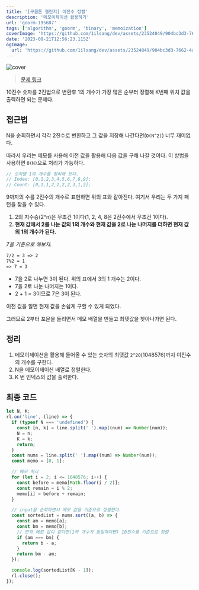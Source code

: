 ```yaml
---
title: '[구름톤 챌린지] 이진수 정렬'
description: '메모이제이션 활용하기'
url: 'goorm-195687'
tags: ['algorithm', 'goorm', 'binary', 'memoization']
coverImage: 'https://github.com/1ilsang/dev/assets/23524849/904bc3d3-7662-4a68-add4-e4fb6349ff08'
date: '2023-08-21T12:56:23.115Z'
ogImage:
  url: 'https://github.com/1ilsang/dev/assets/23524849/904bc3d3-7662-4a68-add4-e4fb6349ff08'
---
```


![cover](https://github.com/1ilsang/dev/assets/23524849/0ca5d93d-d603-4bd7-91e7-1bfae12f4e5e 'cover')

> [문제 링크](https://level.goorm.io/exam/195687/%EC%9D%B4%EC%A7%84%EC%88%98-%EC%A0%95%EB%A0%AC)

10진수 숫자를 2진법으로 변환후 1의 개수가 가장 많은 순부터 정렬해 K번째 위치 값을 출력하면 되는 문제다.

## 접근법

N을 순회하면서 각각 2진수로 변환하고 그 값을 저장해 나간다면(`O(N^2)`) 너무 재미없다.

따라서 우리는 메모를 사용해 이전 값을 활용해 다음 값을 구해 나갈 것이다. 이 방법을 사용하면 `O(N)`으로 처리가 가능하다.

```js
// 숫자별 1의 개수를 정리해 본다.
// Index: [0,1,2,3,4,5,6,7,8,9];
// Count: [0,1,1,2,1,2,2,3,1,2];
```

9까지의 수를 2진수의 개수로 표현하면 위의 표와 같아진다. 여기서 우리는 두 가지 패턴을 찾을 수 있다.

1. 2의 지수승(2^n)은 무조건 1이다(1, 2, 4, 8은 2진수에서 무조건 1이다).
2. **현재 값에서 2를 나눈 값의 1의 개수와 현재 값을 2로 나눈 나머지를 더하면 현재 값의 1의 개수가 된다.**

_7을 기준으로 해보자._

```md
7/2 = 3 => 2
7%2 = 1
=> 7 = 3
```

- 7을 2로 나누면 3이 된다. 위의 표에서 3의 1 개수는 2이다.
- 7을 2로 나눈 나머지는 1이다.
- 2 + 1 = 3이므로 7은 3이 된다.

이전 값을 알면 현재 값을 손쉽게 구할 수 있게 되었다.

그러므로 2부터 포문을 돌리면서 메모 배열을 만들고 최댓값을 찾아나가면 된다.

## 정리

1. 메모이제이션을 활용해 들어올 수 있는 숫자의 최댓값 `2^20`(1048576)까지 이진수의 개수를 구한다.
2. N을 메모이제이션 배열로 정렬한다.
3. K 번 인덱스의 값을 출력한다.

## 최종 코드

```js
let N, K;
rl.on('line', (line) => {
  if (typeof N === 'undefined') {
    const [n, k] = line.split(' ').map((num) => Number(num));
    N = n;
    K = k;
    return;
  }
  const nums = line.split(' ').map((num) => Number(num));
  const memo = [0, 1];

  // 메모 처리
  for (let i = 2; i <= 1048576; i++) {
    const before = memo[Math.floor(i / 2)];
    const remain = i % 2;
    memo[i] = before + remain;
  }

  // input을 순회하면서 메모 값을 기준으로 정렬한다.
  const sortedList = nums.sort((a, b) => {
    const am = memo[a];
    const bm = memo[b];
    // 만약 메모 값이 같다면(1의 개수가 동일하다면) 10진수를 기준으로 정렬
    if (am === bm) {
      return b - a;
    }
    return bm - am;
  });

  console.log(sortedList[K - 1]);
  rl.close();
});
```
